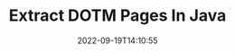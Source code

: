 ---
############################# Static ############################
layout: "auto-gen-merger"
date: 2022-09-19T14:10:55
draft: false
otherformats: dotx epub html mht mhtml odp ods odt one otp ott pdf pps ppsx ppt pptx

############################# Head ############################
head_title: "Extract DOTM Pages in Java"
head_description: "Quickly extract pages from a DOTM file in Java. Save the new document containing the selected pages using the documents merger API."

############################# Header ############################
title: "Extract DOTM Pages In Java"
description: "Extract DOTM Pages with a few lines of Java code."
bg_image: "https://cms.admin.containerize.com/templates/aspose/App_Themes/V3/images/bg/header1.png"
bg_overlay: false
button:
    enable: true
    icon: "fas fa-arrow-down"
    label: "Download Free Trial"
    link: "https://downloads.groupdocs.com/merger/java"

############################# SubMenu ############################
submenu:
    enable: true

    left:
        img_alt: "GroupDocs.Merger for Java"
        image: "https://cms.admin.containerize.com/templates/groupdocs/images/product-logos/90x90-noborder/groupdocs-merger-java.png"
        product: "GroupDocs.Merger"
        platform: "Java"

    middle:
        button:

            # button loop
            - link: "https://apireference.groupdocs.com/merger/java"
              text: "API Reference"

            # button loop
            - link: "https://github.com/groupdocs-merger"
              text: "Code Examples"

            # button loop
            - link: "https://products.groupdocs.app/merger/family"
              text: "Live Demos"

            # button loop
            - link: "https://purchase.groupdocs.com/pricing/merger/java"
              text: "Pricing"

    right:
        link_download: "https://downloads.groupdocs.com/merger"
        link_learn: "https://docs.groupdocs.com/merger/java"
        link_buy: "https://purchase.groupdocs.com"

############################# About ############################
about:
    enable: true
    title: "About GroupDocs.Merger for Java API"
    content: |
        [GroupDocs.Merger for Java](/merger/java/) offers a simple solution to safely merge & split between a wide range of document formats including PDF, Microsoft Office (Word, Excel, PowerPoint, OneNote), OpenDocument, HTML, images and many others within Java applications. By adding just a few lines of the code, perform several document operations such as move, remove, rotate, swap, extract or change the orientation of pages within the documents. The documents merging API also supports previewing document pages as an image to analyse the document structure, formatting and content on the page.
        
        GroupDocs.Merger API is a right choice for corporate solutions which needs file page extracting features. These APIs are well supported on all major operating systems and platforms including J2SE 7.0 (1.7), J2SE 8.0 (1.8), Java 10.

############################# Steps ############################
steps:
    enable: true
    title_left: "Extract DOTM File Pages in Java"
    content_left: |
        [GroupDocs.Merger for Java](/merger/java/) makes it easy for Java developers to extract the desired pages from a DOTM file and save it as a new file containing the selected pages by implementing a few easy steps.
        
        * Initialize **ExtractOptions** with page numbers that should appear in the resultant document.
        * Create new instance of **Merger** and pass source document path as a constructor parameter.
        * Call **extractPages** and pass **ExtractOptions** object.
        * Call **save** and specify the file path to save the resultant document.

    title_right: "System Requirements"
    content_right: |
        GroupDocs.Merger for Java APIs are supported on all major platforms and operating systems. Before executing the code below, please make sure that you have the following prerequisites installed on your system.

        * Operating Systems: Microsoft Windows, Linux, MacOS
        * Development Environments: NetBeans, IntelliJ IDEA, Eclipse
        * Frameworks: J2SE 7.0 (1.7), J2SE 8.0 (1.8), Java 10
        * Download the latest version of GroupDocs.Merger for Java from [Maven](https://repository.groupdocs.com/webapp/#/artifacts/browse/tree/General/repo/com/groupdocs/groupdocs-merger)
         
    code: |
     {{% merger/additional-styles %}}
     {{< merger/code-merger title="How to extract DOTM file pages using Java example code">}}

        ```java    
        // Extract DOTM file pages using GroupDocs.Merger API
        // Initialize ExtractOptions class with selected page numbers
        ExtractOptions extractOptions = new ExtractOptions(new int[] { 2, 5 });

        // Instantiate Merger with input DOTM document
        Merger merger = new Merger("input.dotm");

        // Call extractPages method and pass ExtractOptions object to it
        merger.extractPages(extractOptions);
    
        // Call save method to save the output document with extracted pages
        merger.save("output.dotm");
        ```
     {{< /merger/code-merger >}}

############################# Demos ############################
demos:
    enable: true
    title: "Live Demos - Extract DOTM Pages Online"
    content: |
       Extract DOTM file pages right now by visiting [GroupDocs.Merger Live Demos](https://products.groupdocs.app/splitter/extract-pages/dotm) website.
       The live demo has the following benefits.
        
############################# About Formats ############################
about_formats:
    enable: true

############################# More Formats ############################
more_formats:
    enable: true
    title: "Extract Pages From Other Document Formats"
    content: |
        Java documents merger & split API for file formats and images. Extract some of the popular file formats as stated below.

############################# Back to top ###############################
back_to_top:
    enable: true
---